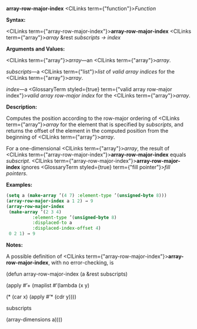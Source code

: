 **array-row-major-index** <ClLinks  term={"function"}><i>Function</i></ClLinks> 



**Syntax:** 



<ClLinks  term={"array-row-major-index"}><b>array-row-major-index</b></ClLinks> <ClLinks  term={"array"}><i>array</i></ClLinks> &amp;rest *subscripts → index* 



**Arguments and Values:** 



<ClLinks  term={"array"}><i>array</i></ClLinks>—an <ClLinks  term={"array"}><i>array</i></ClLinks>. 



*subscripts*—a <ClLinks  term={"list"}><i>list</i></ClLinks> of *valid array indices* for the <ClLinks  term={"array"}><i>array</i></ClLinks>. 



*index*—a <GlossaryTerm styled={true} term={"valid array row-major index"}><i>valid array row-major index</i></GlossaryTerm> for the <ClLinks  term={"array"}><i>array</i></ClLinks>. 







 



 



**Description:** 



Computes the position according to the row-major ordering of <ClLinks  term={"array"}><i>array</i></ClLinks> for the element that is specified by *subscripts*, and returns the offset of the element in the computed position from the beginning of <ClLinks  term={"array"}><i>array</i></ClLinks>. 



For a one-dimensional <ClLinks  term={"array"}><i>array</i></ClLinks>, the result of <ClLinks  term={"array-row-major-index"}><b>array-row-major-index</b></ClLinks> equals *subscript*. <ClLinks  term={"array-row-major-index"}><b>array-row-major-index</b></ClLinks> ignores <GlossaryTerm styled={true} term={"fill pointer"}><i>fill pointers</i></GlossaryTerm>. 



**Examples:**
```lisp
(setq a (make-array ’(4 7) :element-type ’(unsigned-byte 8))) 
(array-row-major-index a 1 2) → 9 
(array-row-major-index 
 (make-array ’(2 3 4) 
	      :element-type ’(unsigned-byte 8) 
	      :displaced-to a 
	      :displaced-index-offset 4) 
 0 2 1) → 9 
```
**Notes:** 



A possible definition of <ClLinks  term={"array-row-major-index"}><b>array-row-major-index</b></ClLinks>, with no error-checking, is 



(defun array-row-major-index (a &amp;rest subscripts) 



(apply #’+ (maplist #’(lambda (x y) 



(\* (car x) (apply #’\* (cdr y)))) 



subscripts 



(array-dimensions a)))) 



